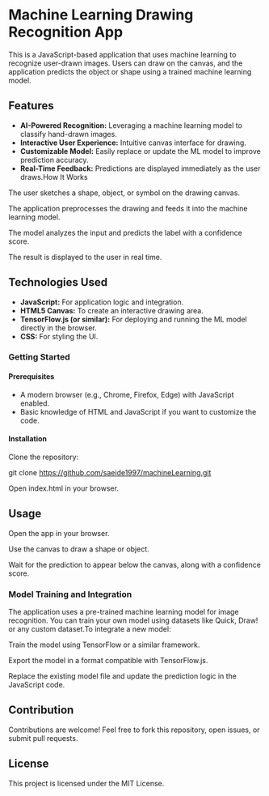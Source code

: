# Machine Learning Drawing Recognition App
This is a JavaScript-based application that uses machine learning to recognize user-drawn images. Users can draw on the canvas, and the application predicts the object or shape using a trained machine learning model.

## Features
- **AI-Powered Recognition:** Leveraging a machine learning model to classify hand-drawn images.
- **Interactive User Experience:** Intuitive canvas interface for drawing.
- **Customizable Model:** Easily replace or update the ML model to improve prediction accuracy.
- **Real-Time Feedback:** Predictions are displayed immediately as the user draws.How It Works

The user sketches a shape, object, or symbol on the drawing canvas.

The application preprocesses the drawing and feeds it into the machine learning model.

The model analyzes the input and predicts the label with a confidence score.

The result is displayed to the user in real time.


## Technologies Used
- **JavaScript:** For application logic and integration.
- **HTML5 Canvas:** To create an interactive drawing area.
- **TensorFlow.js (or similar):** For deploying and running the ML model directly in the browser.
- **CSS:** For styling the UI.
    
### Getting Started

#### Prerequisites
- A modern browser (e.g., Chrome, Firefox, Edge) with JavaScript enabled.
- Basic knowledge of HTML and JavaScript if you want to customize the code.
    

#### Installation
Clone the repository:

git clone https://github.com/saeide1997/machineLearning.git

Open index.html in your browser.


## Usage
Open the app in your browser.

Use the canvas to draw a shape or object.

Wait for the prediction to appear below the canvas, along with a confidence score.


### Model Training and Integration
The application uses a pre-trained machine learning model for image recognition. You can train your own model using datasets like Quick, Draw! or any custom dataset.To integrate a new model:

Train the model using TensorFlow or a similar framework.

Export the model in a format compatible with TensorFlow.js.

Replace the existing model file and update the prediction logic in the JavaScript code.


## Contribution 
Contributions are welcome! Feel free to fork this repository, open issues, or submit pull requests.


## License
This project is licensed under the MIT License.

